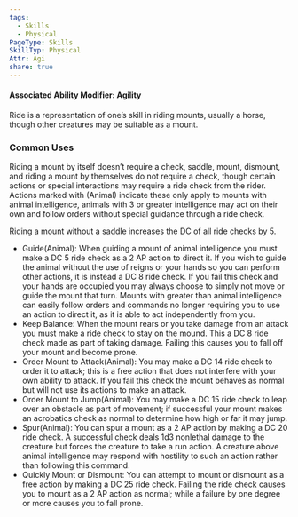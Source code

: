 ```yaml
---
tags:
  - Skills
  - Physical
PageType: Skills
SkillTyp: Physical
Attr: Agi
share: true
---
```

#### Associated Ability Modifier: Agility
Ride is a representation of one’s skill in riding mounts, usually a horse, though other creatures may be suitable as a mount.

### Common Uses
Riding a mount by itself doesn’t require a check, saddle, mount, dismount, and riding a mount by themselves do not require a check, though certain actions or special interactions may require a ride check from the rider. Actions marked with (Animal) indicate these only apply to mounts with animal intelligence, animals with 3 or greater intelligence may act on their own and follow orders without special guidance through a ride check.

Riding a mount without a saddle increases the DC of all ride checks by 5.

- Guide(Animal): When guiding a mount of animal intelligence you must make a DC 5 ride check as a 2 AP action to direct it. If you wish to guide the animal without the use of reigns or your hands so you can perform other actions, it is instead a DC 8 ride check. If you fail this check and your hands are occupied you may always choose to simply not move or guide the mount that turn. Mounts with greater than animal intelligence can easily follow orders and commands no longer requiring you to use an action to direct it, as it is able to act independently from you.
- Keep Balance: When the mount rears or you take damage from an attack you must make a ride check to stay on the mound. This a DC 8 ride check made as part of taking damage. Failing this causes you to fall off your mount and become prone.
- Order Mount to Attack(Animal): You may make a DC 14 ride check to order it to attack; this is a free action that does not interfere with your own ability to attack. If you fail this check the mount behaves as normal but will not use its actions to make an attack.
- Order Mount to Jump(Animal): You may make a DC 15 ride check to leap over an obstacle as part of movement; if successful your mount makes an acrobatics check as normal to determine how high or far it may jump.
- Spur(Animal): You can spur a mount as a 2 AP action by making a DC 20 ride check. A successful check deals 1d3 nonlethal damage to the creature but forces the creature to take a run action. A creature above animal intelligence may respond with hostility to such an action rather than following this command.
- Quickly Mount or Dismount: You can attempt to mount or dismount as a free action by making a DC 25 ride check. Failing the ride check causes you to mount as a 2 AP action as normal; while a failure by one degree or more causes you to fall prone.